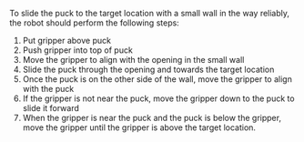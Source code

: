 To slide the puck to the target location with a small wall in the way reliably, the robot should perform the following steps:

1. Put gripper above puck
2. Push gripper into top of puck
3. Move the gripper to align with the opening in the small wall
4. Slide the puck through the opening and towards the target location
5. Once the puck is on the other side of the wall, move the gripper to align with the puck
6. If the gripper is not near the puck, move the gripper down to the puck to slide it forward
7. When the gripper is near the puck and the puck is below the gripper, move the gripper until the gripper is above the target location.